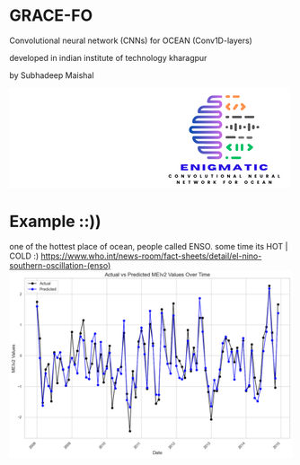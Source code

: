 # GRACE-FO
Convolutional neural network (CNNs) for OCEAN (Conv1D-layers)




developed in indian institute of technology kharagpur



by Subhadeep Maishal

![Figure](https://github.com/subhadeep-maishal/GRACE-FO/blob/main/logo_enigmatic.png) 
# Example ::))
one of the hottest place of ocean, people called ENSO. some time its HOT | COLD :) 
https://www.who.int/news-room/fact-sheets/detail/el-nino-southern-oscillation-(enso)
![Figure](https://github.com/subhadeep-maishal/GRACE-FO/blob/main/examples.png)
